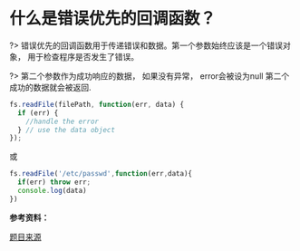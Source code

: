 # 什么是错误优先的回调函数？

?> 错误优先的回调函数用于传递错误和数据。第一个参数始终应该是一个错误对象， 用于检查程序是否发生了错误。

?> 第二个参数作为成功响应的数据， 如果没有异常， error会被设为null 第二个成功的数据就会被返回.

```js
fs.readFile(filePath, function(err, data) {
  if (err) { 
    //handle the error 
  } // use the data object 
});
```

或

```js
fs.readFile('/etc/passwd',function(err,data){
  if(err) throw err;
  console.log(data)
})
```

**参考资料：**

[题目来源](https://www.imooc.com/article/2949)

